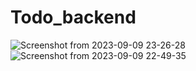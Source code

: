 
# Todo_backend
![Screenshot from 2023-09-09 23-26-28](https://github.com/cjephuneh/Todo_backend/assets/92708967/0e095257-6649-4761-8bbe-5d55996ee325)
![Screenshot from 2023-09-09 22-49-35](https://github.com/cjephuneh/Todo_backend/assets/92708967/eb5f5f89-7c9b-4a0c-af25-21992079f5c2)

